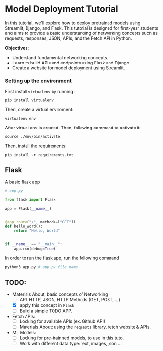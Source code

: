 # Model Deployment Tutorial

In this tutorial, we'll explore how to deploy pretrained models using Streamlit, Django, and Flask. This tutorial is designed for first-year students and aims to provide a basic understanding of networking concepts such as requests, responses, JSON, APIs, and the Fetch API in Python.

**Objectives:**

- Understand fundamental networking concepts.
- Learn to build APIs and endpoints using Flask and Django.
- Create a website for model deployment using Streamlit.


### Setting up the environment

First install `virtualenv` by running : 

```
pip install virtualenv
```

Then, create a virtual enviroment: 

```
virtualenv env
```

After virtual env is created. Then, following command to activate it: 

```
source ./env/bin/activate
```

Then, install the requirements: 

```
pip install -r requirements.txt
```


## Flask

A basic flask app 

```python
# app.py

from flask import Flask

app = Flask(__name__)


@app.route("/", methods=["GET"])
def hello_word():
    return "Hello, World"


if __name__ == "__main__":
    app.run(debug=True)

```

In order to run the flask app, run the following command 


```bash
python3 app.py # app.py file name
```


## TODO:

- Materials About, basic concepts of Networking
    - [ ] API, HTTP, JSON, HTTP Methods (GET, POST, ..,)
    - [x] apply this concept in `Flask`
    - [ ] Build a simple TODO APP.

- Fetch APIs: 
    - [ ] Looking for available APIs (ex. Github API)
    - [ ] Materials About: using the `requests` library, fetch website & APIs.

- ML Models:
    - [ ] Looking for pre-trainned models, to use in this tuto.
    - [ ] Work with different data type: text, images, json ...
